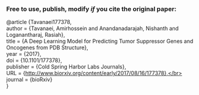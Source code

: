 ### Free to use, publish, modify *if* you cite the original paper:

@article {Tavanaei177378, </br>
	author = {Tavanaei, Amirhossein and Anandanadarajah, Nishanth and Loganantharaj, Rasiah},</br>
	title = {A Deep Learning Model for Predicting Tumor Suppressor Genes and Oncogenes from PDB Structure},</br>
	year = {2017},</br>
	doi = {10.1101/177378},</br>
	publisher = {Cold Spring Harbor Labs Journals},</br>
	URL = {http://www.biorxiv.org/content/early/2017/08/16/177378},</br>
	journal = {bioRxiv}</br>
}
